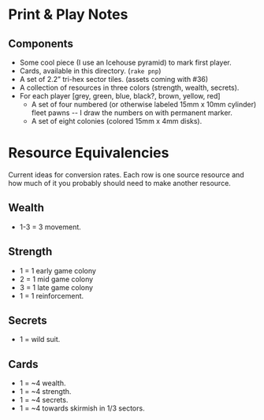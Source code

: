 # Print & Play Notes

## Components
* Some cool piece (I use an Icehouse pyramid) to mark first player.
* Cards, available in this directory. (`rake pnp`)
* A set of 2.2” tri-hex sector tiles. (assets coming with #36)
* A collection of resources in three colors (strength, wealth, secrets).
* For each player [grey, green, blue, black?, brown, yellow, red]
  * A set of four numbered (or otherwise labeled 15mm x 10mm cylinder) fleet pawns -- I draw the numbers on with permanent marker.
  * A set of eight colonies (colored 15mm x 4mm disks).

# Resource Equivalencies
Current ideas for conversion rates.  Each row is one source resource and how
much of it you probably should need to make another resource.

## Wealth
* 1-3 = 3 movement.

## Strength
* 1 = 1 early game colony
* 2 = 1 mid game colony
* 3 = 1 late game colony
* 1 = 1 reinforcement.

## Secrets
* 1 = wild suit.

## Cards
* 1 = ~4 wealth.
* 1 = ~4 strength.
* 1 = ~4 secrets.
* 1 = ~4 towards skirmish in 1/3 sectors.

